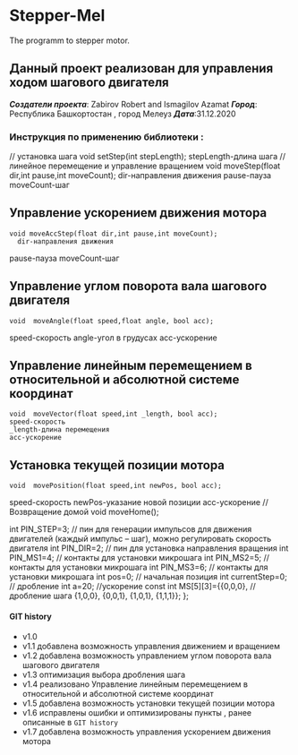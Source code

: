 # Stepper-Mel
The programm to stepper motor.
## Данный проект реализован для управления ходом шагового двигателя 
***Создатели проекта***: Zabirov Robert and Ismagilov Azamat
***Город***: Республика Башкортостан , город Мелеуз
***Дата***:31.12.2020
 
### Инструкция по применению библиотеки :
// установка шага
void setStep(int stepLength); 
stepLength-длина шага 
//   линейное перемещение и управление вращением
	void  moveStep(float dir,int pause,int moveCount); 
   dir-направления движения 
   pause-пауза
   moveCount-шаг
   
   
  ## Управление ускорением движения мотора
	void moveAccStep(float dir,int pause,int moveCount);
      dir-направления движения 
   pause-пауза
   moveCount-шаг
   
   
  ## Управление углом поворота вала шагового двигателя
	void  moveAngle(float speed,float angle, bool acc); 
   speed-скорость 
   angle-угол в грудусах
   acc-ускорение
   
   ## Управление линейным перемещением в относительной и абсолютной системе координат
	void  moveVector(float speed,int _length, bool acc); 
    speed-скорость 
    _length-длина перемещения 
    acc-ускорение
    
    
   
   ## Установка текущей позиции мотора
	void  movePosition(float speed,int newPos, bool acc); 
   speed-скорость 
   newPos-указание новой позиции 
   acc-ускорение
   // Возвращение домой 
	  void   moveHome();
   
   
   
  int PIN_STEP=3; // пин для генерации импульсов для движения двигателей (каждый импульс – шаг), можно регулировать скорость двигателя
  int PIN_DIR=2; // пин  для установка направления  вращения
  int PIN_MS1=4; // контакты для установки микрошага
  int PIN_MS2=5; // контакты для установки микрошага
  int PIN_MS3=6; // контакты для установки микрошага
  int pos=0;  // начальная позиция 
  int currentStep=0; // дробление
  int a=20; //ускорение 
  const int MS[5][3]={{0,0,0}, // дробление шага 
                      {1,0,0},
                      {0,0,1},
                      {1,0,1},
                      {1,1,1}};	
};	

#### GIT history
* v1.0
* v1.1 добавлена возможность управления движением и вращением 
* v1.2 добавлена возможность управлением углом поворота вала шагового двигателя
* v1.3 оптимизация выбора дробления шага
* v1.4 реализовано Управление линейным перемещением в относительной и абсолютной системе координат
* v1.5 добавлена возможность установки текущей позиции мотора 
* v1.6 исправлены ошибки и оптимизированы пункты , ранее описанные в `GIT history`
* v1.7 добавлена возможность управления ускорением движения мотора 


